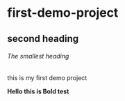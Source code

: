 # first-demo-project

## second heading

###### The smallest heading
this is my first demo project

**Hello this is Bold test**
